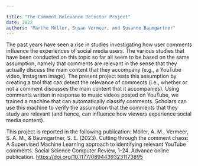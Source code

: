 ```yaml
---

title: "The Comment Relevance Detector Project"
date: 2022
authors: "Marthe Möller, Susan Vermeer, and Susanne Baumgartner"
---
```




The past years have seen a rise in studies investigating how user comments influence the experiences of social media users. The various studies that have been conducted on this topic so far all seem to be based on the same assumption, namely that comments are relevant in the sense that they actually discuss the main content that they accompany (e.g., a YouTube video, Instagram image). The present project tests this assumption by creating a tool that can detect the relevance of comments (i.e., whether or not a comment discusses the main content that it accompanies). Using comments written in response to music videos posted on YouTube, we trained a machine that can automatically classify comments. Scholars can use this machine to verify the assumption that the comments that they study are relevant (and hence, can influence how viewers experience social media content).

This project is reported in the following publication:
Möller, A. M., Vermeer, S. A. M., & Baumgartner, S. E. (2023). Cutting through the comment chaos: A Supervised Machine Learning approach to identifying relevant YouTube comments. Social Science Computer Review, 1-24. Advance online publication. https://doi.org/10.1177/08944393231173895



